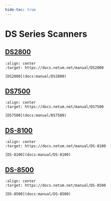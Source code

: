 ```yaml
---
hide-toc: true
---
```


# DS Series Scanners

## [DS2800](docs:manual/DS2800)

```{figure} ../media/series/DS2800.jpg
:align: center
:target: https://docs.netum.net/manual/DS2800

[DS2800](docs:manual/DS2800)
```

## [DS7500](docs:manual/DS7500)

```{figure} ../media/series/DS7500.jpg
:align: center
:target: https://docs.netum.net/manual/DS7500

[DS7500](docs:manual/DS7500)
```

## [DS-8100](docs:manual/DS-8100)


```{figure} ../media/series/DS-8100.jpg
:align: center
:target: https://docs.netum.net/manual/DS-8100

[DS-8100](docs:manual/DS-8100)
```

## [DS-8500](docs:manual/DS-8500)


```{figure} ../media/series/DS-8500.jpg
:align: center
:target: https://docs.netum.net/manual/DS-8500

[DS-8500](docs:manual/DS-8500)
```
